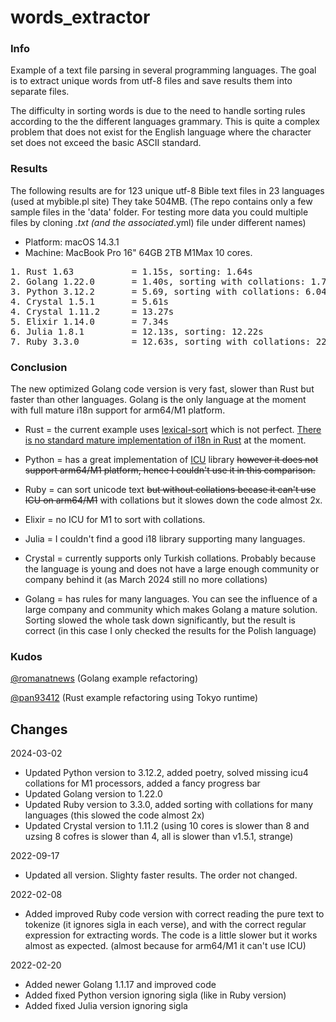# words_extractor

### Info

Example of a text file parsing in several programming languages. The goal is to extract unique words from utf-8 files and save results them into separate files.

The difficulty in sorting words is due to the need to handle sorting rules according to the the different languages grammary. This is quite a complex problem that does not exist for the English language where the character set does not exceed the basic ASCII standard.

### Results

The following results are for 123 unique utf-8 Bible text files in 23 languages (used at mybible.pl site) They take 504MB. (The repo contains only a few sample files in the 'data' folder. For testing more data you could multiple files by cloning *.txt (and the associated*.yml) file under different names)

* Platform: macOS 14.3.1
* Machine: MacBook Pro 16" 64GB 2TB M1Max 10 cores.

<pre>
1. Rust 1.63           = 1.15s, sorting: 1.64s
2. Golang 1.22.0       = 1.40s, sorting with collations: 1.71s
3. Python 3.12.2       = 5.69, sorting with collations: 6.04s
4. Crystal 1.5.1       = 5.61s
4. Crystal 1.11.2      = 13.27s
5. Elixir 1.14.0       = 7.34s
6. Julia 1.8.1         = 12.13s, sorting: 12.22s
7. Ruby 3.3.0          = 12.63s, sorting with collations: 22.00s
</pre>

### Conclusion

The new optimized Golang code version is very fast, slower than Rust but faster than other languages. Golang is the only language at the moment with full mature i18n support for arm64/M1 platform.

* Rust = the current example uses [lexical-sort](https://lib.rs/crates/lexical-sort) which is not perfect. [There is no standard mature implementation of i18n in Rust](https://www.arewewebyet.org/topics/i18n/) at the moment.

* Python = has a great implementation of [ICU](https://icu.unicode.org/related) library ~~however it does not support arm64/M1 platform, hence I couldn't use it in this comparison.~~

* Ruby = can sort unicode text ~~but without collations becase it can't use ICU on arm64/M1~~ with collations but it slowes down the code almost 2x.

* Elixir = no ICU for M1 to sort with collations.

* Julia = I couldn't find a good i18 library supporting many languages.

* Crystal = currently supports only Turkish collations. Probably because the language is young and does not have a large enough community or company behind it (as March 2024 still no more collations)

* Golang = has rules for many languages. You can see the influence of a large company and community which makes Golang a mature solution. Sorting slowed the whole task down significantly, but the result is correct (in this case I only checked the results for the Polish language)

### Kudos

[@romanatnews](https://github.com/romanatnews) (Golang example refactoring)

[@pan93412](https://github.com/pan93412) (Rust example refactoring using Tokyo runtime)

## Changes

2024-03-02

* Updated Python version to 3.12.2, added poetry, solved missing icu4 collations for M1 processors, added a fancy progress bar
* Updated Golang version to 1.22.0
* Updated Ruby version to 3.3.0, added sorting with collations for many languages (this slowed the code almost 2x)
* Updated Crystal version to 1.11.2 (using 10 cores is slower than 8 and uzsing 8 cofres is slower than 4, all is slower than v1.5.1, strange)

2022-09-17

* Updated all version. Slighty faster results. The order not changed.

2022-02-08

* Added improved Ruby code version with correct reading the pure text to tokenize (it ignores sigla in each verse), and with the correct regular expression for extracting words. The code is a little slower but it works almost as expected. (almost because for arm64/M1 it can't use ICU)

2022-02-20

* Added newer Golang 1.1.17 and improved code
* Added fixed Python version ignoring sigla (like in Ruby version)
* Added fixed Julia version ignoring sigla
